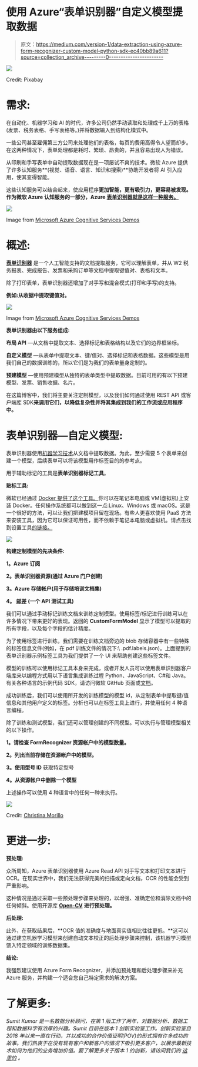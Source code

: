# 使用 Azure“表单识别器”自定义模型提取数据

> 原文：<https://medium.com/version-1/data-extraction-using-azure-form-recognizer-custom-model-python-sdk-ec40bb89a611?source=collection_archive---------0----------------------->

![](img/b2e1872b610e1489863213926063a78e.png)

Credit: Pixabay

# 需求:

在自动化、机器学习和 AI 的时代，许多公司仍然手动读取和处理成千上万的表格(发票、税务表格、手写表格等。)并将数据输入到结构化模式中。

一些公司甚至雇佣第三方公司来处理他们的表格，每页的费用高得令人望而却步。在这两种情况下，表单处理都是耗时、繁琐、昂贵的，并且容易出现人为错误。

从印刷和手写表单中自动提取数据现在是一项屡试不爽的技术。微软 Azure 提供了许多认知服务**(视觉、语音、语言、知识和搜索)**协助开发者将 AI 引入应用，使其变得智能。

这些认知服务可以结合起来，使应用程序**更加智能，更有吸引力，更容易被发现。作为微软 Azure 认知服务的一部分，Azure [**表单识别器就是这样一种服务。**](https://docs.microsoft.com/en-us/azure/cognitive-services/form-recognizer/overview?tabs=v2-0)**

![](img/d2bb4fca267aae8fa00d9b18cfcf068c.png)

Image from [Microsoft Azure Cognitive Services Demos](https://azure.microsoft.com/en-us/services/cognitive-services/form-recognizer/#features)

# **概述:**

[**表单识别器**](https://docs.microsoft.com/en-us/azure/cognitive-services/form-recognizer/overview?tabs=v2-0) 是一个人工智能支持的文档提取服务，它可以理解表单，并从 W2 税务报表、完成报告、发票和采购订单等文档中提取键值对、表格和文本。

除了打印表单，表单识别器还增加了对手写和混合模式(打印和手写)的支持。

**例如:从收据中提取键值对。**

![](img/0b22cac7ece778f43600e7500f0d9af9.png)

Image from [Microsoft Azure Cognitive Services Demos](https://azure.microsoft.com/en-us/services/cognitive-services/form-recognizer/#features)

**表单识别器由以下服务组成:**

**布局 API** —从文档中提取文本、选择标记和表格结构以及它们的边界框坐标。

**自定义模型** —从表单中提取文本、键/值对、选择标记和表格数据。这些模型是用我们自己的数据训练的，所以它们是为我们的表单量身定制的。

**预建模型** —使用预建模型从独特的表单类型中提取数据。目前可用的有以下预建模型、发票、销售收据、名片。

在这篇博客中，我们将主要关注定制模型，以及我们如何通过使用 REST API 或客户端库 SDK**来调用它们，以降低复杂性并将其集成到我们的工作流或应用程序中。**

# **表单识别器—自定义模型:**

表单识别器使用[机器学习技术](https://www.expert.ai/blog/machine-learning-definition/#:~:text=Machine%20learning%20is%20an%20application,use%20it%20learn%20for%20themselves.)从文档中提取数据。为此，至少需要 5 个表单来创建一个模型，后续表单可以将该模型用作标签目的的参考点。

用于辅助标记的工具是**表单识别器标记工具**。

**贴标工具:**

微软已经通过 [Docker 提供了这个工具。](https://www.docker.com/)你可以在笔记本电脑或 VM(虚拟机)上安装 Docker。任何操作系统都可以做到这一点:Linux、Windows 或 macOS。这是一个很好的方法，可以让我们把建模项目留在现场。有些人更喜欢使用 PaaS 方法来安装工具，因为它可以保证可用性，而不依赖于笔记本电脑或虚拟机。请点击找到设置工具[的链接。](https://docs.microsoft.com/en-us/azure/cognitive-services/form-recognizer/deploy-label-tool?tabs=v2-0)

![](img/a65c122a4ca61f9e0a8cc522fc9b7a47.png)

**构建定制模型的先决条件:**

**1。Azure 订阅**

**2。表单识别器资源(通过 Azure 门户创建)**

**3。Azure 存储帐户(用于存储培训文档集)**

**4。** [**邮差**](https://www.postman.com/automated-testing/) **(一个 API 测试工具)**

我们可以通过手动标记训练文档来训练定制模型。使用标签/标记进行训练可以在许多情况下带来更好的表现。返回的 **CustomFormModel** 显示了模型可以提取的所有字段，以及每个字段的估计精度。

为了使用标签进行训练，我们需要在训练文档旁边的 blob 存储容器中有一些特殊的标签信息文件(例如，在 pdf 训练文件的情况下:\ <filename>.pdf.labels.json)。上面提到的表单识别器示例标签工具为我们提供了一个 UI 来帮助创建这些标签文件。</filename>

模型的训练可以使用标记工具本身来完成，或者开发人员可以使用表单识别器客户端库来以编程方式用以下语言集成训练过程 Python、JavaScript、C#和 Java。有关各种语言的示例代码 SDK，请访问微软 GitHub 页面或[文档](https://docs.microsoft.com/en-us/azure/cognitive-services/form-recognizer/quickstarts/client-library?tabs=ga&pivots=programming-language-csharp)。

成功训练后，我们可以使用所开发的训练模型的模型 id，从定制表单中提取键/值信息和其他用户定义的标签。分析也可以在标签工具上进行，并使用任何 4 种语言编程。

除了训练和测试模型，我们还可以管理创建的不同模型。可以执行与管理模型相关的以下操作。

**1。请检查 FormRecognizer 资源帐户中的模型数量。**

**2。列出当前存储在资源帐户中的模型。**

**3。使用型号 ID** 获取特定型号

**4。从资源帐户中删除一个模型**

上述操作可以使用 4 种语言中的任何一种来执行。

![](img/ed6d669559fa2bc927f9f13d5a11c76e.png)

Credit: [Christina Morillo](https://www.pexels.com/@divinetechygirl)

# **更进一步:**

**预处理:**

众所周知，Azure 表单识别器使用 Azure Read API 对手写文本和打印文本进行 OCR。在现实世界中，我们无法获得完美的扫描或定向文档，OCR 的性能会受到严重影响。

这种情况是通过采取一些预处理步骤来处理的，以增强、准确定位和消除文档中的任何倾斜。使用开源库 [**Open-CV**](https://docs.opencv.org/master/d9/df8/tutorial_root.html) **进行预处理。**

**后处理:**

此外，在获取结果后，**OCR 值的准确度与地面真实值相比往往更低。**这可以通过建立机器学习模型来创建自动文本校正的后处理步骤来控制，该机器学习模型馈入特定领域的训练数据集。

**结论:**

我强烈建议使用 Azure Form Recognizer，并添加预处理和后处理步骤来补充 Azure 服务，并构建一个适合您自己特定需求的解决方案。

# **了解更多:**

*Sumit Kumar 是一名数据分析顾问，在第 1 版工作了两年，对数据分析、数据工程和数据科学有浓厚的兴趣。Sumit 目前在版本 1 创新实验室工作。创新实验室自 2018 年以来一直在行动，并以成功的合作价值证明(POV)的形式拥有许多成功的故事。我们热衷于在没有现有客户和新客户的情况下吸引更多客户，以展示最新技术如何为他们的业务增加价值。要了解更多关于版本 1 的创新，请访问我们的* [*这里的*](http://www.version1.com/innovation) *。*